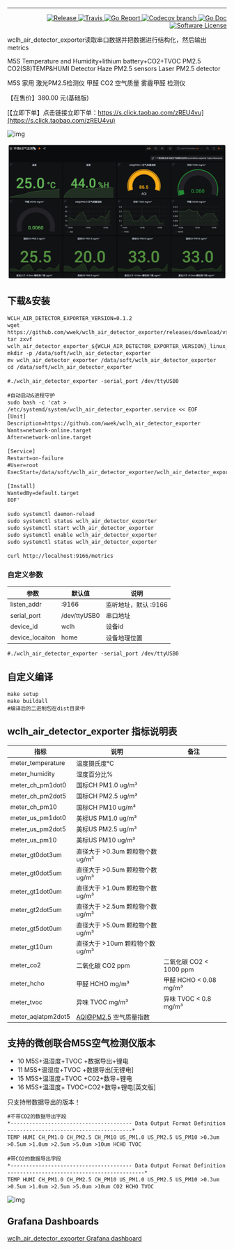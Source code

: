 
--- 
 
<p align="right">
  <a href="https://github.com/wwek/wclh_air_detector_exporter/releases/latest">
    <img alt="Release" src="https://img.shields.io/github/release/wwek/wclh_air_detector_exporter.svg?style=flat-square">
  </a>
  <a href="https://github.com/wwek/wclh_air_detector_exporter/master">
    <img alt="Travis" src="https://img.shields.io/travis/wwek/wclh_air_detector_exporter/master.svg?style=flat-square">
  </a>
  <a href="https://goreportcard.com/report/github.com/wwek/wclh_air_detector_exporter">
    <img alt="Go Report" src="https://goreportcard.com/badge/github.com/wwek/wclh_air_detector_exporter?style=flat-square" />
  </a>
  <a href="https://codecov.io/gh/wwek/wclh_air_detector_exporter">
    <img alt="Codecov branch" src="https://codecov.io/gh/wwek/wclh_air_detector_exporter/branch/master/graph/badge.svg?style=flat-square" />
  </a>
  <a href="https://godoc.org/github.com/wwek/wclh_air_detector_exporter">
    <img alt="Go Doc" src="https://img.shields.io/badge/godoc-reference-blue.svg?style=flat-square" />
  </a>
  <a href="https://github.com/wwek/wclh_air_detector_exporter/blob/master/LICENSE">
    <img alt="Software License" src="https://img.shields.io/github/license/wwek/wclh_air_detector_exporter.svg?style=flat-square" />
  </a>
</p>


wclh_air_detector_exporter读取串口数据并把数据进行结构化，然后输出metrics
 
 M5S Temperature and Humidity+lithium battery+CO2+TVOC PM2.5 CO2(S8)TEMP&HUMI Detector Haze PM2.5 sensors Laser PM2.5 detector

 M5S 家用 激光PM2.5检测仪 甲醛 CO2 空气质量 雾霾甲醛 检测仪
 
 【在售价】380.00 元(基础版)
 
 [【立即下单】点击链接立即下单：https://s.click.taobao.com/zREU4vu](https://s.click.taobao.com/zREU4vu)
 
 ![img](https://img.alicdn.com/i2/2375177132/O1CN01tI2WiW22YVDTkFZfx_!!2375177132.jpg)
 

![img](assets/img/dashboard.jpg)

## 下载&安装

```
WCLH_AIR_DETECTOR_EXPORTER_VERSION=0.1.2
wget https://github.com/wwek/wclh_air_detector_exporter/releases/download/v${WCLH_AIR_DETECTOR_EXPORTER_VERSION}/wclh_air_detector_exporter_${WCLH_AIR_DETECTOR_EXPORTER_VERSION}_linux_armv7.tar.gz
tar zxvf wclh_air_detector_exporter_${WCLH_AIR_DETECTOR_EXPORTER_VERSION}_linux_armv7.tar.gz
mkdir -p /data/soft/wclh_air_detector_exporter
mv wclh_air_detector_exporter /data/soft/wclh_air_detector_exporter
cd /data/soft/wclh_air_detector_exporter

#./wclh_air_detector_exporter -serial_port /dev/ttyUSB0

#自动启动&进程守护
sudo bash -c 'cat > /etc/systemd/system/wclh_air_detector_exporter.service << EOF
[Unit]
Description=https://github.com/wwek/wclh_air_detector_exporter
Wants=network-online.target
After=network-online.target

[Service]
Restart=on-failure
#User=root
ExecStart=/data/soft/wclh_air_detector_exporter/wclh_air_detector_exporter

[Install]
WantedBy=default.target
EOF'

sudo systemctl daemon-reload
sudo systemctl status wclh_air_detector_exporter
sudo systemctl start wclh_air_detector_exporter
sudo systemctl enable wclh_air_detector_exporter
sudo systemctl status wclh_air_detector_exporter

curl http://localhost:9166/metrics
```

### 自定义参数

| 参数       | 默认值         | 说明        |
| -------- | ---------- | ----------------- |
| listen_addr  | :9166  | 监听地址，默认 :9166   |
| serial_port  | /dev/ttyUSB0  | 串口地址  |
| device_id  | wclh  | 设备id  |
| device_locaiton  | home  | 设备地理位置  |

```
#./wclh_air_detector_exporter -serial_port /dev/ttyUSB0
```

## 自定义编译
```
make setup
make buildall
#编译后的二进制包在dist目录中
```

## wclh_air_detector_exporter 指标说明表

| 指标               | 说明                             | 备注                    |
| ------------------ | -------------------------------- | ----------------------- |
| meter_temperature  | 温度摄氏度℃                      |                         |
| meter_humidity     | 湿度百分比%                      |                         |
| meter_ch_pm1dot0    | 国标CH PM1.0 ug/m³               |                         |
| meter_ch_pm2dot5    | 国标CH PM2.5 ug/m³               |                         |
| meter_ch_pm10       | 国标CH PM10 ug/m³                |                         |
| meter_us_pm1dot0    | 美标US PM1.0 ug/m³               |                         |
| meter_us_pm2dot5    | 美标US PM2.5 ug/m³               |                         |
| meter_us_pm10       | 美标US PM10 ug/m³                |                         |
| meter_gt0dot3um    | 直径大于 >0.3um 颗粒物个数 ug/m³ |                         |
| meter_gt0dot5um    | 直径大于 >0.5um 颗粒物个数 ug/m³ |                         |
| meter_gt1dot0um    | 直径大于 >1.0um 颗粒物个数 ug/m³ |                         |
| meter_gt2dot5um    | 直径大于 >2.5um 颗粒物个数 ug/m³ |                         |
| meter_gt5dot0um    | 直径大于 >5.0um 颗粒物个数 ug/m³ |                         |
| meter_gt10um       | 直径大于 >10um 颗粒物个数 ug/m³  |                         |
| meter_co2          | 二氧化碳 CO2 ppm                 | 二氧化碳 CO2 < 1000 ppm |
| meter_hcho         | 甲醛 HCHO mg/m³                  | 甲醛 HCHO < 0.08 mg/m³  |
| meter_tvoc         | 异味 TVOC mg/m³                  | 异味 TVOC < 0.8 mg/m³   |
| meter_aqiatpm2dot5 | AQI@PM2.5 空气质量指数           |                         |




## 支持的微创联合M5S空气检测仪版本

* 10 M5S+温湿度+TVOC +数据导出+锂电
* 11 M5S+温湿度+TVOC +数据导出[无锂电]
* 15 M5S+温湿度+TVOC +C02+数导+锂电
* 16 M5S+温湿度+ TVOC+CO2+数导+锂电[英文版]

只支持带数据导出的版本！
```
#不带CO2的数据导出字段
*--------------------------------------- Data Output Format Definition ----------------------------------------*
TEMP HUMI CH_PM1.0 CH_PM2.5 CH_PM10 US_PM1.0 US_PM2.5 US_PM10 >0.3um >0.5um >1.0um >2.5um >5.0um >10um HCHO TVOC

#带CO2的数据导出字段
*--------------------------------------- Data Output Format Definition --------------------------------------------*
TEMP HUMI CH_PM1.0 CH_PM2.5 CH_PM10 US_PM1.0 US_PM2.5 US_PM10 >0.3um >0.5um >1.0um >2.5um >5.0um >10um CO2 HCHO TVOC
```

![img](https://img.alicdn.com/imgextra/i2/2375177132/TB24_lLqz7nBKNjSZLeXXbxCFXa_!!2375177132.jpg)

## Grafana Dashboards

 [wclh_air_detector_exporter Grafana dashboard](./grafana-dashboard.json)
